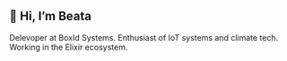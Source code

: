 ## 👋 Hi, I’m Beata

Delevoper at BoxId Systems.
Enthusiast of IoT systems and climate tech.
Working in the Elixir ecosystem.
<!---
bdebinska/bdebinska is a ✨ special ✨ repository because its `README.md` (this file) appears on your GitHub profile.
You can click the Preview link to take a look at your changes.
--->
